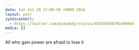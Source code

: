 ```yaml
---
date: Sun Jun 29 17:06:56 +0000 2014
layout: post
syndicateUrl:
  - https://twitter.com/pudymody/status/483295566701809664
media: []
---
```

All who gain power are afraid to lose it

